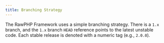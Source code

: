 ```yaml
---
title: Branching Strategy
---
```


The RawPHP Framework uses a simple branching strategy. There is a `1.x` branch, and the `1.x` branch `HEAD` reference points to the latest unstable code. Each stable release is denoted with a numeric tag (e.g., `2.0.0`).
